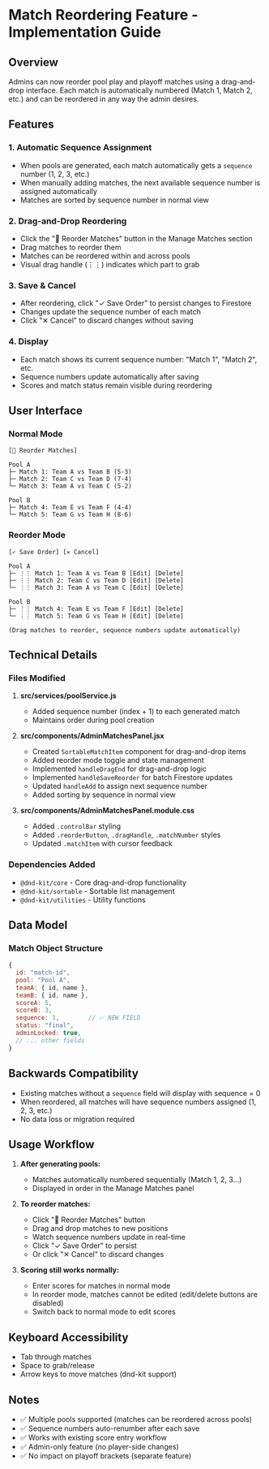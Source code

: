 # Match Reordering Feature - Implementation Guide

## Overview
Admins can now reorder pool play and playoff matches using a drag-and-drop interface. Each match is automatically numbered (Match 1, Match 2, etc.) and can be reordered in any way the admin desires.

## Features

### 1. **Automatic Sequence Assignment**
- When pools are generated, each match automatically gets a `sequence` number (1, 2, 3, etc.)
- When manually adding matches, the next available sequence number is assigned automatically
- Matches are sorted by sequence number in normal view

### 2. **Drag-and-Drop Reordering**
- Click the "🔄 Reorder Matches" button in the Manage Matches section
- Drag matches to reorder them
- Matches can be reordered within and across pools
- Visual drag handle (⋮⋮) indicates which part to grab

### 3. **Save & Cancel**
- After reordering, click "✓ Save Order" to persist changes to Firestore
- Changes update the sequence number of each match
- Click "✕ Cancel" to discard changes without saving

### 4. **Display**
- Each match shows its current sequence number: "Match 1", "Match 2", etc.
- Sequence numbers update automatically after saving
- Scores and match status remain visible during reordering

## User Interface

### Normal Mode
```
[🔄 Reorder Matches]

Pool A
├─ Match 1: Team A vs Team B (5-3)
├─ Match 2: Team C vs Team D (7-4)
└─ Match 3: Team A vs Team C (5-2)

Pool B
├─ Match 4: Team E vs Team F (4-4)
└─ Match 5: Team G vs Team H (8-6)
```

### Reorder Mode
```
[✓ Save Order] [✕ Cancel]

Pool A
├─ ⋮⋮ Match 1: Team A vs Team B [Edit] [Delete]
├─ ⋮⋮ Match 2: Team C vs Team D [Edit] [Delete]
└─ ⋮⋮ Match 3: Team A vs Team C [Edit] [Delete]

Pool B
├─ ⋮⋮ Match 4: Team E vs Team F [Edit] [Delete]
└─ ⋮⋮ Match 5: Team G vs Team H [Edit] [Delete]

(Drag matches to reorder, sequence numbers update automatically)
```

## Technical Details

### Files Modified

1. **src/services/poolService.js**
   - Added sequence number (index + 1) to each generated match
   - Maintains order during pool creation

2. **src/components/AdminMatchesPanel.jsx**
   - Created `SortableMatchItem` component for drag-and-drop items
   - Added reorder mode toggle and state management
   - Implemented `handleDragEnd` for drag-and-drop logic
   - Implemented `handleSaveReorder` for batch Firestore updates
   - Updated `handleAdd` to assign next sequence number
   - Added sorting by sequence in normal view

3. **src/components/AdminMatchesPanel.module.css**
   - Added `.controlBar` styling
   - Added `.reorderButton`, `.dragHandle`, `.matchNumber` styles
   - Updated `.matchItem` with cursor feedback

### Dependencies Added
- `@dnd-kit/core` - Core drag-and-drop functionality
- `@dnd-kit/sortable` - Sortable list management
- `@dnd-kit/utilities` - Utility functions

## Data Model

### Match Object Structure
```javascript
{
  id: "match-id",
  pool: "Pool A",
  teamA: { id, name },
  teamB: { id, name },
  scoreA: 5,
  scoreB: 3,
  sequence: 1,        // ✅ NEW FIELD
  status: "final",
  adminLocked: true,
  // ... other fields
}
```

## Backwards Compatibility

- Existing matches without a `sequence` field will display with sequence = 0
- When reordered, all matches will have sequence numbers assigned (1, 2, 3, etc.)
- No data loss or migration required

## Usage Workflow

1. **After generating pools:**
   - Matches automatically numbered sequentially (Match 1, 2, 3...)
   - Displayed in order in the Manage Matches panel

2. **To reorder matches:**
   - Click "🔄 Reorder Matches" button
   - Drag and drop matches to new positions
   - Watch sequence numbers update in real-time
   - Click "✓ Save Order" to persist
   - Or click "✕ Cancel" to discard changes

3. **Scoring still works normally:**
   - Enter scores for matches in normal mode
   - In reorder mode, matches cannot be edited (edit/delete buttons are disabled)
   - Switch back to normal mode to edit scores

## Keyboard Accessibility

- Tab through matches
- Space to grab/release
- Arrow keys to move matches (dnd-kit support)

## Notes

- ✅ Multiple pools supported (matches can be reordered across pools)
- ✅ Sequence numbers auto-renumber after each save
- ✅ Works with existing score entry workflow
- ✅ Admin-only feature (no player-side changes)
- ✅ No impact on playoff brackets (separate feature)
